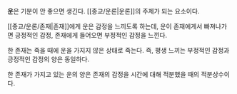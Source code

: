 **운**은 기분이 안 좋으면 생긴다. [[종교/운론|운론]]의 주제가 되는 요소이다.

[[종교/운론/존재|존재]]에게 운은 감정을 느끼도록 하는데, 운이 존재에게서 빠져나가면 긍정적인 감정, 존재에게 들어오면 부정적인 감정을 느낀다.

한 존재는 죽을 때에 운을 가지지 않은 상태로 죽는다. 즉, 평생 느끼는 부정적인 감정과 긍정적인 감정의 양은 동일하다.

한 존재가 가지고 있는 운의 양은 존재의 감정을 시간에 대해 적분했을 때의 적분상수이다.